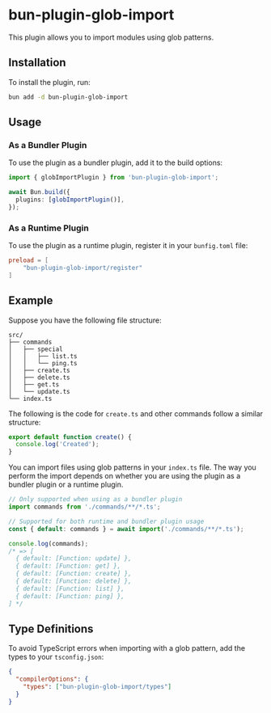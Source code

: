 # bun-plugin-glob-import

This plugin allows you to import modules using glob patterns.

## Installation

To install the plugin, run:

```sh
bun add -d bun-plugin-glob-import
```

## Usage

### As a Bundler Plugin

To use the plugin as a bundler plugin, add it to the build options:

```ts
import { globImportPlugin } from 'bun-plugin-glob-import';

await Bun.build({
  plugins: [globImportPlugin()],
});
```

### As a Runtime Plugin

To use the plugin as a runtime plugin, register it in your `bunfig.toml` file:

```toml
preload = [
    "bun-plugin-glob-import/register"
]
```

## Example

Suppose you have the following file structure:

```
src/
├── commands
│   ├── special
│   │   ├── list.ts
│   │   └── ping.ts
│   ├── create.ts
│   ├── delete.ts
│   ├── get.ts
│   └── update.ts
└── index.ts
```

The following is the code for `create.ts` and other commands follow a similar structure:

```ts
export default function create() {
  console.log('Created');
}
```

You can import files using glob patterns in your `index.ts` file. The way you perform the import depends on whether you are using the plugin as a bundler plugin or a runtime plugin.

```ts
// Only supported when using as a bundler plugin
import commands from './commands/**/*.ts';

// Supported for both runtime and bundler plugin usage
const { default: commands } = await import('./commands/**/*.ts');

console.log(commands);
/* => [
  { default: [Function: update] },
  { default: [Function: get] },
  { default: [Function: create] },
  { default: [Function: delete] },
  { default: [Function: list] },
  { default: [Function: ping] },
] */
```

## Type Definitions

To avoid TypeScript errors when importing with a glob pattern, add the types to your `tsconfig.json`:

```json
{
  "compilerOptions": {
    "types": ["bun-plugin-glob-import/types"]
  }
}
```
